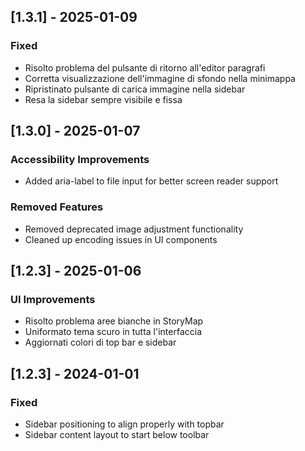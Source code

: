 ## [1.3.1] - 2025-01-09
### Fixed
- Risolto problema del pulsante di ritorno all'editor paragrafi
- Corretta visualizzazione dell'immagine di sfondo nella minimappa
- Ripristinato pulsante di carica immagine nella sidebar
- Resa la sidebar sempre visibile e fissa

## [1.3.0] - 2025-01-07
### Accessibility Improvements
- Added aria-label to file input for better screen reader support

### Removed Features
- Removed deprecated image adjustment functionality
- Cleaned up encoding issues in UI components

## [1.2.3] - 2025-01-06
### UI Improvements
- Risolto problema aree bianche in StoryMap
- Uniformato tema scuro in tutta l'interfaccia
- Aggiornati colori di top bar e sidebar

## [1.2.3] - 2024-01-01
### Fixed
- Sidebar positioning to align properly with topbar
- Sidebar content layout to start below toolbar

